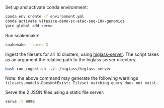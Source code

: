 Set up and activate conda environment:

```sh
conda env create -f environment.yml
conda activate vitessce-demo-sc-atac-seq-10x-genomics
yarn global add serve
```

Run snakemake:

```sh
snakemake --cores 1
```

Ingest the tilesets for all 10 clusters, using [higlass-server](https://github.com/higlass/higlass-server).
The script takes as an argument the relative path to the higlass server directory.

```sh
bash run_ingest.sh ../../higlass/higlass-server
```

Note: the above command may generate the following warnings `tilesets.models.DoesNotExist: Tileset matching query does not exist.`

Serve the 2 JSON files using a static file server:

```sh
serve -l 9090
```
